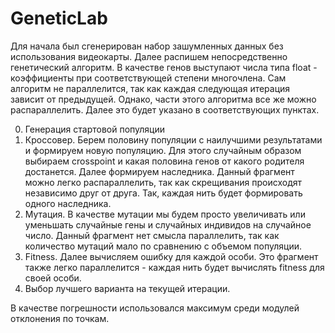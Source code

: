 # GeneticLab

Для начала был сгенерирован набор зашумленных данных без использования видеокарты.
Далее распишем непосредственно генетический алгоритм. В качестве генов выступают числа типа float - коэффициенты при соответствующей степени многочлена. Сам алгоритм не параллелится, так как каждая следующая итерация зависит от предыдущей. Однако, части этого алгоритма все же можно распараллелить. Далее это будет указано в соответствующих пунктах.

0. Генерация стартовой популяции
1. Кроссовер. Берем половину популяции с наилучшими результатами и формируем новую популяцию. Для этого случайным образом выбираем crosspoint и какая половина генов от какого родителя достанется. Далее формируем наследника. Данный фрагмент можно легко распараллелить, так как скрещивания происходят независимо друг от друга. Так, каждая нить будет формировать одного наследника.
2. Мутация. В качестве мутации мы будем просто увеличивать или уменьшать случайные гены и случайных индивидов на случайное число. Данный фрагмент нет смысла параллелить, так как количество мутаций мало по сравнению с объемом популяции.
3. Fitness. Далее вычисляем ошибку для каждой особи. Это фрагмент также легко параллелится - каждая нить будет вычислять fitness для своей особи.
4. Выбор лучшего варианта на текущей итерации.

В качестве погрешности использовался максимум среди модулей отклонения по точкам.
